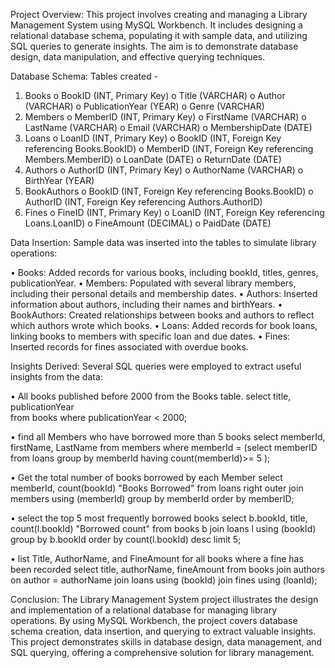 Project Overview:
  This project involves creating and managing a Library Management System using MySQL Workbench. It includes designing a relational database schema, populating it with sample data, and utilizing SQL queries to generate insights. The aim is to demonstrate database design, data manipulation, and effective querying techniques.


Database Schema:
  Tables created - 
  1.	Books
    o	BookID (INT, Primary Key)
    o	Title (VARCHAR)
    o	Author (VARCHAR)
    o	PublicationYear (YEAR)
    o	Genre (VARCHAR)
  2.	Members
    o	MemberID (INT, Primary Key)
    o	FirstName (VARCHAR)
    o	LastName (VARCHAR)
    o	Email (VARCHAR)
    o	MembershipDate (DATE)
  3.	Loans
    o	LoanID (INT, Primary Key)
    o	BookID (INT, Foreign Key referencing Books.BookID)
    o	MemberID (INT, Foreign Key referencing Members.MemberID)
    o	LoanDate (DATE)
    o	ReturnDate (DATE)
  4.	Authors
    o	AuthorID (INT, Primary Key)
    o	AuthorName (VARCHAR)
    o	BirthYear (YEAR)
  5.	BookAuthors
    o	BookID (INT, Foreign Key referencing Books.BookID)
    o	AuthorID (INT, Foreign Key referencing Authors.AuthorID)
  6.	Fines
    o	FineID (INT, Primary Key)
    o	LoanID (INT, Foreign Key referencing Loans.LoanID)
    o	FineAmount (DECIMAL)
    o	PaidDate (DATE)


Data Insertion:
Sample data was inserted into the tables to simulate library operations:

  • Books: Added records for various books, including bookId, titles, genres, publicationYear.
  • Members: Populated with several library members, including their personal details and membership dates.
  • Authors: Inserted information about authors, including their names and birthYears.
  • BookAuthors: Created relationships between books and authors to reflect which authors wrote which books.
  • Loans: Added records for book loans, linking books to members with specific loan and due dates.
  • Fines: Inserted records for fines associated with overdue books.


Insights Derived:
  Several SQL queries were employed to extract useful insights from the data:
  
  • All books published before 2000 from the Books table.
      select title, publicationYear  
      from books
      where publicationYear < 2000;
      
  • find all Members who have borrowed more than 5 books
      select memberId, firstName, LastName
      from members 
      where memberId = (select memberID
	              				from loans
					              group by memberId
					              having count(memberId)>= 5 ); 
  
  • Get the total number of books borrowed by each Member
        select  memberId, count(bookId) "Books Borrowed"
        from loans right outer join members
        using (memberId)
        group by  memberId
        order by memberID;
        
  • select the top 5 most frequently borrowed books
        select b.bookId, title, count(l.bookId) "Borrowed count"
        from books b join loans l
        using (bookId)
        group by b.bookId
        order by count(l.bookId)
        desc limit 5;
        
  • list Title, AuthorName, and FineAmount for all books where a fine has been recorded
         select title, authorName, fineAmount
         from books join authors
         on author = authorName
         join loans
         using (bookId)
         join fines
         using (loanId);

        
Conclusion:
  The Library Management System project illustrates the design and implementation of a relational database for managing library operations. By using MySQL Workbench, the project covers database schema creation, data insertion, and querying to extract valuable insights. This project demonstrates skills in database design, data management, and SQL querying, offering a comprehensive solution for library management.

